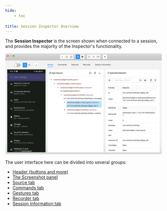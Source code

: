 ```yaml
---
hide:
    - toc

title: Session Inspector Overview
---
```


The **Session Inspector** is the screen shown when connected to a session, and provides the majority
of the Inspector's functionality.

![Session Inspector](../assets/images/session-inspector.png)

The user interface here can be divided into several groups:

-   [Header (buttons and more)](./header.md)
-   [The Screenshot panel](./screenshot.md)
-   [Source tab](./source.md)
-   [Commands tab](./commands.md)
-   [Gestures tab](./gestures.md)
-   [Recorder tab](./recorder.md)
-   [Session Information tab](./session-info.md)
